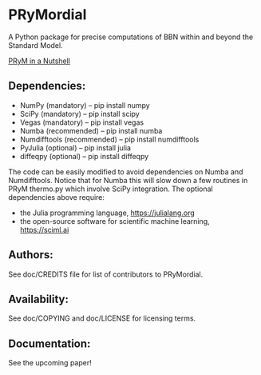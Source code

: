 # PRyMordial

A Python package for precise computations of BBN within and beyond the Standard Model.

[PRyM in a Nutshell](https://github.com/vallima/PRyMordial/files/11711841/PRyM.pdf)

Dependencies:
-------------
- NumPy (mandatory) – pip install numpy
- SciPy (mandatory) – pip install scipy
- Vegas (mandatory) – pip install vegas
- Numba (recommended) – pip install numba
- Numdifftools (recommended) – pip install numdifftools
- PyJulia (optional) – pip install julia
- diffeqpy (optional) – pip install diffeqpy

The code can be easily modified to avoid dependencies on Numba and Numdifftools. 
Notice that for Numba this will slow down a few routines in PRyM thermo.py which involve SciPy integration.
The optional dependencies above require:
- the Julia programming language, https://julialang.org
- the open-source software for scientific machine learning, https://sciml.ai

Authors:
--------
See doc/CREDITS file for list of contributors to PRyMordial.

Availability:
-------------
See doc/COPYING and doc/LICENSE for licensing terms.

Documentation:
--------------
See the upcoming paper!



